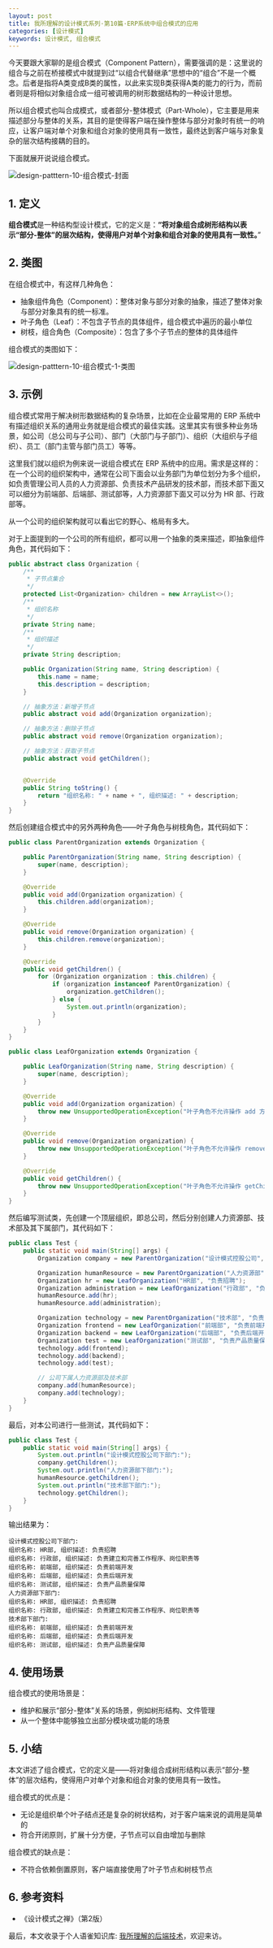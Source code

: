 ```yaml
---
layout: post
title: 我所理解的设计模式系列·第10篇·ERP系统中组合模式的应用
categories: [设计模式]
keywords: 设计模式, 组合模式
---
```




今天要跟大家聊的是组合模式（Component Pattern），需要强调的是：这里说的组合与之前在桥接模式中就提到过“以组合代替继承”思想中的“组合”不是一个概念。后者是指将A类变成B类的属性，以此来实现B类获得A类的能力的行为，而前者则是将相似对象组合成一组可被调用的树形数据结构的一种设计思想。

所以组合模式也叫合成模式，或者部分-整体模式（Part-Whole），它主要是用来描述部分与整体的关系，其目的是使得客户端在操作整体与部分对象时有统一的响应，让客户端对单个对象和组合对象的使用具有一致性，最终达到客户端与对象复杂的层次结构接耦的目的。

下面就展开说说组合模式。

![design-patttern-10-组合模式-封面](https://cdn.jsdelivr.net/gh/Planeswalker23/image-storage@master/design-pattern/design-patttern-10-组合模式-封面.png)



## 1. 定义

**组合模式**是一种结构型设计模式，它的定义是：**“将对象组合成树形结构以表示“部分-整体”的层次结构，使得用户对单个对象和组合对象的使用具有一致性。**”



## 2. 类图

在组合模式中，有这样几种角色：

- 抽象组件角色（Component）：整体对象与部分对象的抽象，描述了整体对象与部分对象具有的统一标准。
- 叶子角色（Leaf）：不包含子节点的具体组件，组合模式中遍历的最小单位
- 树枝，组合角色（Composite）：包含了多个子节点的整体的具体组件

组合模式的类图如下：

![design-patttern-10-组合模式-1-类图](https://cdn.jsdelivr.net/gh/Planeswalker23/image-storage@master/design-pattern/design-patttern-10-组合模式-1-类图.png)



## 3. 示例

组合模式常用于解决树形数据结构的复杂场景，比如在企业最常用的 ERP 系统中有描述组织关系的通用业务就是组合模式的最佳实践。这里其实有很多种业务场景，如公司（总公司与子公司）、部门（大部门与子部门）、组织（大组织与子组织）、员工（部门主管与部门员工）等等。

这里我们就以组织为例来说一说组合模式在 ERP 系统中的应用。需求是这样的：在一个公司的组织架构中，通常在公司下面会以业务部门为单位划分为多个组织，如负责管理公司人员的人力资源部、负责技术产品研发的技术部，而技术部下面又可以细分为前端部、后端部、测试部等，人力资源部下面又可以分为 HR 部、行政部等。

从一个公司的组织架构就可以看出它的野心、格局有多大。

对于上面提到的一个公司的所有组织，都可以用一个抽象的类来描述，即抽象组件角色，其代码如下：

```java
public abstract class Organization {
    /**
     * 子节点集合
     */
    protected List<Organization> children = new ArrayList<>();
    /**
     * 组织名称
     */
    private String name;
    /**
     * 组织描述
     */
    private String description;

    public Organization(String name, String description) {
        this.name = name;
        this.description = description;
    }

    // 抽象方法：新增子节点
    public abstract void add(Organization organization);

    // 抽象方法：删除子节点
    public abstract void remove(Organization organization);

    // 抽象方法：获取子节点
    public abstract void getChildren();


    @Override
    public String toString() {
        return "组织名称: " + name + ", 组织描述: " + description;
    }
}
```

然后创建组合模式中的另外两种角色——叶子角色与树枝角色，其代码如下：

```java
public class ParentOrganization extends Organization {

    public ParentOrganization(String name, String description) {
        super(name, description);
    }

    @Override
    public void add(Organization organization) {
        this.children.add(organization);
    }

    @Override
    public void remove(Organization organization) {
        this.children.remove(organization);
    }

    @Override
    public void getChildren() {
        for (Organization organization : this.children) {
            if (organization instanceof ParentOrganization) {
                organization.getChildren();
            } else {
                System.out.println(organization);
            }
        }
    }
}

public class LeafOrganization extends Organization {

    public LeafOrganization(String name, String description) {
        super(name, description);
    }

    @Override
    public void add(Organization organization) {
        throw new UnsupportedOperationException("叶子角色不允许操作 add 方法");
    }

    @Override
    public void remove(Organization organization) {
        throw new UnsupportedOperationException("叶子角色不允许操作 remove 方法");
    }

    @Override
    public void getChildren() {
        throw new UnsupportedOperationException("叶子角色不允许操作 getChildrenNumber 方法");
    }
}
```

然后编写测试类，先创建一个顶层组织，即总公司，然后分别创建人力资源部、技术部及其下属部门，其代码如下：

```java
public class Test {
    public static void main(String[] args) {
        Organization company = new ParentOrganization("设计模式控股公司", "专职研究设计模式的互联网公司");

        Organization humanResource = new ParentOrganization("人力资源部", "负责管理公司人员");
        Organization hr = new LeafOrganization("HR部", "负责招聘");
        Organization administration = new LeafOrganization("行政部", "负责建立和完善工作程序、岗位职责等");
        humanResource.add(hr);
        humanResource.add(administration);

        Organization technology = new ParentOrganization("技术部", "负责公司技术产品研发");
        Organization frontend = new LeafOrganization("前端部", "负责前端开发");
        Organization backend = new LeafOrganization("后端部", "负责后端开发");
        Organization test = new LeafOrganization("测试部", "负责产品质量保障");
        technology.add(frontend);
        technology.add(backend);
        technology.add(test);

        // 公司下属人力资源部及技术部
        company.add(humanResource);
        company.add(technology);
    }
}
```

最后，对本公司进行一些测试，其代码如下：

```java
public class Test {
    public static void main(String[] args) {
        System.out.println("设计模式控股公司下部门:");
        company.getChildren();
        System.out.println("人力资源部下部门:");
        humanResource.getChildren();
        System.out.println("技术部下部门:");
        technology.getChildren();
    }
}
```

输出结果为：

```text
设计模式控股公司下部门:
组织名称: HR部, 组织描述: 负责招聘
组织名称: 行政部, 组织描述: 负责建立和完善工作程序、岗位职责等
组织名称: 前端部, 组织描述: 负责前端开发
组织名称: 后端部, 组织描述: 负责后端开发
组织名称: 测试部, 组织描述: 负责产品质量保障
人力资源部下部门:
组织名称: HR部, 组织描述: 负责招聘
组织名称: 行政部, 组织描述: 负责建立和完善工作程序、岗位职责等
技术部下部门:
组织名称: 前端部, 组织描述: 负责前端开发
组织名称: 后端部, 组织描述: 负责后端开发
组织名称: 测试部, 组织描述: 负责产品质量保障
```



## 4. 使用场景

组合模式的使用场景是：

- 维护和展示“部分-整体”关系的场景，例如树形结构、文件管理
- 从一个整体中能够独立出部分模块或功能的场景



## 5. 小结

本文讲述了组合模式，它的定义是——将对象组合成树形结构以表示“部分-整体”的层次结构，使得用户对单个对象和组合对象的使用具有一致性。

组合模式的优点是：

- 无论是组织单个叶子结点还是复杂的树状结构，对于客户端来说的调用是简单的
- 符合开闭原则，扩展十分方便，子节点可以自由增加与删除

组合模式的缺点是：

- 不符合依赖倒置原则，客户端直接使用了叶子节点和树枝节点



## 6. 参考资料

- 《设计模式之禅》（第2版）

最后，本文收录于个人语雀知识库: [我所理解的后端技术](https://www.yuque.com/planeswalker/bankend)，欢迎来访。
